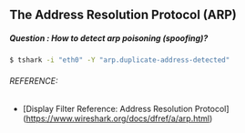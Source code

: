 ## The Address Resolution Protocol (ARP)
##### Question : How to detect arp poisoning (spoofing)?
```bash
$ tshark -i "eth0" -Y "arp.duplicate-address-detected"
```

###### REFERENCE:

* [Display Filter Reference: Address Resolution Protocol]
(https://www.wireshark.org/docs/dfref/a/arp.html)
